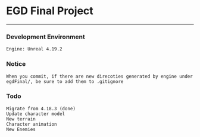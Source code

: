 # EGD Final Project

---

### Development Environment
    Engine: Unreal 4.19.2

    
### Notice

    When you commit, if there are new direcoties generated by engine under egdFinal/, be sure to add them to .gitignore
	

### Todo
	
	Migrate from 4.18.3 (done)
	Update character model
	New terrain
	Character animation
	New Enemies